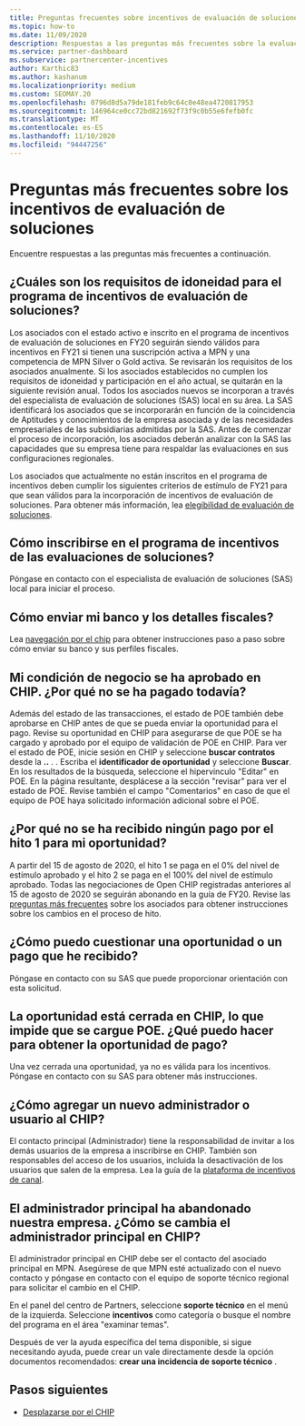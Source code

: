 ```yaml
---
title: Preguntas frecuentes sobre incentivos de evaluación de soluciones
ms.topic: how-to
ms.date: 11/09/2020
description: Respuestas a las preguntas más frecuentes sobre la evaluación de soluciones
ms.service: partner-dashboard
ms.subservice: partnercenter-incentives
author: Karthic83
ms.author: kashanum
ms.localizationpriority: medium
ms.custom: SEOMAY.20
ms.openlocfilehash: 0796d8d5a79de181feb9c64c0e48ea4720817953
ms.sourcegitcommit: 146964ce0cc72bd821692f73f9c0b55e6fefb0fc
ms.translationtype: MT
ms.contentlocale: es-ES
ms.lasthandoff: 11/10/2020
ms.locfileid: "94447256"
---
```

# <a name="solution-assessment-incentives-faq"></a>Preguntas más frecuentes sobre los incentivos de evaluación de soluciones

Encuentre respuestas a las preguntas más frecuentes a continuación.

## <a name="what-are-the-eligibility-requirements-for-the-solution-assessment-incentive-program"></a>¿Cuáles son los requisitos de idoneidad para el programa de incentivos de evaluación de soluciones?

Los asociados con el estado activo e inscrito en el programa de incentivos de evaluación de soluciones en FY20 seguirán siendo válidos para incentivos en FY21 si tienen una suscripción activa a MPN y una competencia de MPN Silver o Gold activa. Se revisarán los requisitos de los asociados anualmente.  Si los asociados establecidos no cumplen los requisitos de idoneidad y participación en el año actual, se quitarán en la siguiente revisión anual.  Todos los asociados nuevos se incorporan a través del especialista de evaluación de soluciones (SAS) local en su área.  La SAS identificará los asociados que se incorporarán en función de la coincidencia de Aptitudes y conocimientos de la empresa asociada y de las necesidades empresariales de las subsidiarias admitidas por la SAS.
Antes de comenzar el proceso de incorporación, los asociados deberán analizar con la SAS las capacidades que su empresa tiene para respaldar las evaluaciones en sus configuraciones regionales. 

Los asociados que actualmente no están inscritos en el programa de incentivos deben cumplir los siguientes criterios de estímulo de FY21 para que sean válidos para la incorporación de incentivos de evaluación de soluciones. Para obtener más información, lea [elegibilidad de evaluación de soluciones](chip-solutions-assessment-eligible.md).

## <a name="how-do-i-enroll-in-the-solution-assessments-incentive-program"></a>Cómo inscribirse en el programa de incentivos de las evaluaciones de soluciones?

Póngase en contacto con el especialista de evaluación de soluciones (SAS) local para iniciar el proceso.

## <a name="how-do-i-submit-my-bank-and-tax-details"></a>Cómo enviar mi banco y los detalles fiscales?

Lea [navegación por el chip](chip-intro.md) para obtener instrucciones paso a paso sobre cómo enviar su banco y sus perfiles fiscales.

## <a name="my-deal-status-has-been-approved-in-chip-why-hasnt-it-been-paid-yet"></a>Mi condición de negocio se ha aprobado en CHIP. ¿Por qué no se ha pagado todavía?

Además del estado de las transacciones, el estado de POE también debe aprobarse en CHIP antes de que se pueda enviar la oportunidad para el pago. Revise su oportunidad en CHIP para asegurarse de que POE se ha cargado y aprobado por el equipo de validación de POE en CHIP. Para ver el estado de POE, inicie sesión en CHIP y seleccione **buscar contratos** desde la **..** . . Escriba el **identificador de oportunidad** y seleccione **Buscar**. En los resultados de la búsqueda, seleccione el hipervínculo "Editar" en POE. En la página resultante, desplácese a la sección "revisar" para ver el estado de POE. Revise también el campo "Comentarios" en caso de que el equipo de POE haya solicitado información adicional sobre el POE.

## <a name="why-did-i-not-receive-any-payment-for-milestone-1-for-my-opportunity"></a>¿Por qué no se ha recibido ningún pago por el hito 1 para mi oportunidad?

A partir del 15 de agosto de 2020, el hito 1 se paga en el 0% del nivel de estímulo aprobado y el hito 2 se paga en el 100% del nivel de estímulo aprobado. Todas las negociaciones de Open CHIP registradas anteriores al 15 de agosto de 2020 se seguirán abonando en la guía de FY20. Revise las [preguntas más frecuentes](https://assetsprod.microsoft.com/solution-assessment-incentive-program-faq.pdf) sobre los asociados para obtener instrucciones sobre los cambios en el proceso de hito.

## <a name="how-to-i-dispute-an-opportunity-or-payment-i-received"></a>¿Cómo puedo cuestionar una oportunidad o un pago que he recibido?

Póngase en contacto con su SAS que puede proporcionar orientación con esta solicitud.

## <a name="the-opportunity-is-closed-in-chip-which-is-preventing-me-from-uploading-poe-what-can-i-do-to-get-the-opportunity-paid"></a>La oportunidad está cerrada en CHIP, lo que impide que se cargue POE. ¿Qué puedo hacer para obtener la oportunidad de pago?

Una vez cerrada una oportunidad, ya no es válida para los incentivos. Póngase en contacto con su SAS para obtener más instrucciones.

## <a name="how-do-i-add-a-new-adminuser-to-chip"></a>¿Cómo agregar un nuevo administrador o usuario al CHIP?

El contacto principal (Administrador) tiene la responsabilidad de invitar a los demás usuarios de la empresa a inscribirse en CHIP. También son responsables del acceso de los usuarios, incluida la desactivación de los usuarios que salen de la empresa. Lea la guía de la [plataforma de incentivos de canal](chip-intro.md).

## <a name="the-primary-admin-has-left-our-company-how-do-we-change-my-primary-admin-in-chip"></a>El administrador principal ha abandonado nuestra empresa. ¿Cómo se cambia el administrador principal en CHIP?

El administrador principal en CHIP debe ser el contacto del asociado principal en MPN. Asegúrese de que MPN esté actualizado con el nuevo contacto y póngase en contacto con el equipo de soporte técnico regional para solicitar el cambio en el CHIP.

En el panel del centro de Partners, seleccione **soporte técnico** en el menú de la izquierda. Seleccione **incentivos** como categoría o busque el nombre del programa en el área "examinar temas".

Después de ver la ayuda específica del tema disponible, si sigue necesitando ayuda, puede crear un vale directamente desde la opción documentos recomendados: **crear una incidencia de soporte técnico** .

## <a name="next-steps"></a>Pasos siguientes

- [Desplazarse por el CHIP](chip-intro.md)

